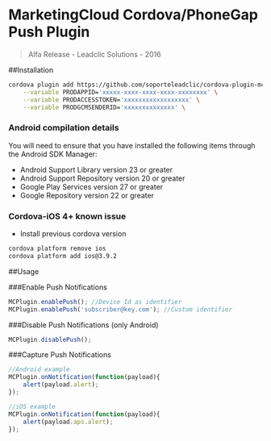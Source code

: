 # MarketingCloud Cordova/PhoneGap Push Plugin
> Alfa Release -  Leadclic Solutions - 2016

##Installation
```Bash
cordova plugin add https://github.com/soporteleadclic/cordova-plugin-mc \
	--variable PRODAPPID='xxxxx-xxxx-xxxx-xxxx-xxxxxxxx' \
	--variable PRODACCESSTOKEN='xxxxxxxxxxxxxxxxxx' \
	--variable PRODGCMSENDERID='xxxxxxxxxxxxxx' \

```

### Android compilation details
You will need to ensure that you have installed the following items through the Android SDK Manager:

- Android Support Library version 23 or greater
- Android Support Repository version 20 or greater
- Google Play Services version 27 or greater
- Google Repository version 22 or greater

### Cordova-iOS 4+ known issue

- Install previous cordova version
```Bash
cordova platform remove ios
cordova platform add ios@3.9.2 
```

##Usage

###Enable Push Notifications

```javascript
MCPlugin.enablePush(); //Device Id as identifier
MCPlugin.enablePush('subscriber@key.com'); //Custom identifier
```

###Disable Push Notifications (only Android)

```javascript
MCPlugin.disablePush();
```

###Capture Push Notifications

```javascript
//Android example
MCPlugin.onNotification(function(payload){
    alert(payload.alert);
});

//iOS example
MCPlugin.onNotification(function(payload){
    alert(payload.aps.alert);
});
```
